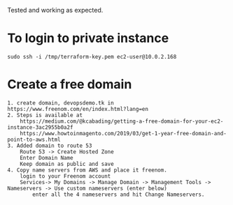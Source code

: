 Tested and working as expected.

# To login to private instance
    sudo ssh -i /tmp/terraform-key.pem ec2-user@10.0.2.168

# Create a free domain
    1. create domain, devopsdemo.tk in https://www.freenom.com/en/index.html?lang=en
    2. Steps is available at 
        https://medium.com/@kcabading/getting-a-free-domain-for-your-ec2-instance-3ac2955b0a2f
        https://www.howtoinmagento.com/2019/03/get-1-year-free-domain-and-point-to-aws.html
    3. Added domain to route 53
        Route 53 -> Create Hosted Zone 
        Enter Domain Name
        Keep domain as public and save
    4. Copy name servers from AWS and place it freenom.
        login to your Freenom account 
        Services-> My Domains -> Manage Domain -> Management Tools -> Nameservers -> Use custom nameservers (enter below)
            enter all the 4 nameservers and hit Change Nameservers.